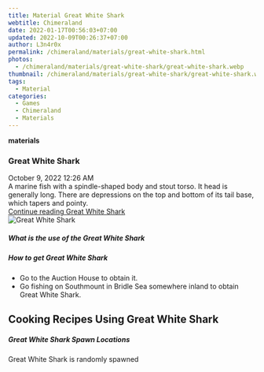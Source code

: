 ```yaml
---
title: Material Great White Shark
webtitle: Chimeraland
date: 2022-01-17T00:56:03+07:00
updated: 2022-10-09T00:26:37+07:00
author: L3n4r0x
permalink: /chimeraland/materials/great-white-shark.html
photos:
  - /chimeraland/materials/great-white-shark/great-white-shark.webp
thumbnail: /chimeraland/materials/great-white-shark/great-white-shark.webp
tags:
  - Material
categories:
  - Games
  - Chimeraland
  - Materials
---
```


<section id="bootstrap-wrapper">
  <link
    rel="stylesheet"
    href="https://cdn.statically.io/gh/dimaslanjaka/Web-Manajemen/40ac3225/css/bootstrap-4.5-wrapper.css"
  />
  <div
    class="row g-0 border rounded overflow-hidden flex-md-row mb-4 shadow-sm position-relative"
  >
    <div class="col p-4 d-flex flex-column position-static">
      <strong class="d-inline-block mb-2 text-success">materials</strong>
      <h3 class="mb-0">Great White Shark</h3>
      <div class="mb-1 text-muted">October 9, 2022 12:26 AM</div>
      <div class="mb-2 border p-1">
        A marine fish with a spindle-shaped body and stout torso. It head is
        generally long. There are depressions on the top and bottom of its tail
        base, which tapers and pointy.
      </div>
      <a
        href="/chimeraland/materials/great-white-shark.html"
        class="stretched-link d-none"
        >Continue reading Great White Shark</a
      >
    </div>
    <div class="col-auto d-none d-lg-block">
      <img
        src="/chimeraland/materials/great-white-shark/great-white-shark.webp"
        alt="Great White Shark"
      />
    </div>
  </div>
  <div class="row">
    <div class="col-lg-6 col-12 mb-2">
      <div class="card">
        <div class="card-body">
          <h5 class="card-title">What is the use of the Great White Shark</h5>
          <div class="card-text"><ul></ul></div>
        </div>
      </div>
    </div>
    <div class="col-lg-6 col-12 mb-2">
      <div class="card">
        <div class="card-body">
          <h5 class="card-title">How to get Great White Shark</h5>
          <div class="card-text">
            <ul>
              <li>Go to the Auction House to obtain it.</li>
              <li>
                Go fishing on Southmount in Bridle Sea somewhere inland to
                obtain Great White Shark.
              </li>
            </ul>
          </div>
        </div>
      </div>
    </div>
    <div class="col-12 mb-2">
      <h2 id="cookable">Cooking Recipes Using Great White Shark</h2>
    </div>
    <div class="col-12 mb-2">
      <h5>Great White Shark Spawn Locations</h5>
      <p>Great White Shark is randomly spawned</p>
    </div>
  </div>
</section>